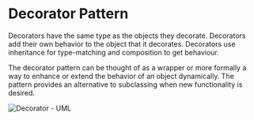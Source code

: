 # Decorator Pattern

Decorators have the same type as the objects they decorate. Decorators add their own behavior to the object that it
decorates. Decorators use inheritance for type-matching and composition to get behaviour.

The decorator pattern can be thought of as a wrapper or more formally a way to enhance or extend the behavior of an
object dynamically. The pattern provides an alternative to subclassing when new functionality is desired.

![Decorator - UML](http://www.plantuml.com/plantuml/proxy?cache=no&src=https://raw.github.com/sonyjtp/design-patterns/master/src/main/resources/diagrams/decorator.puml)


